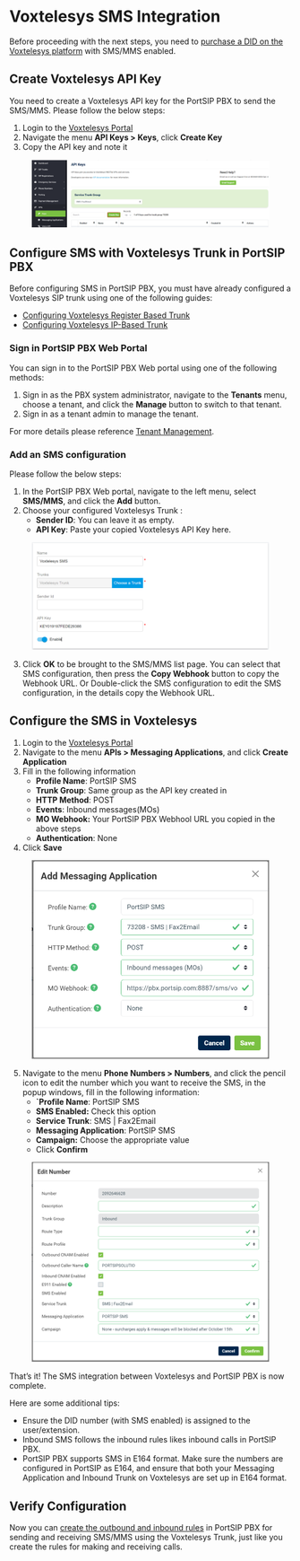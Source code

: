 # Voxtelesys SMS Integration

Before proceeding with the next steps, you need to [purchase a DID on the Voxtelesys platform](purchase-a-did-on-questblue-platform.md) with SMS/MMS enabled.

## Create Voxtelesys API Key

You need to create a Voxtelesys API key for the PortSIP PBX to send the SMS/MMS. Please follow the below steps:

1. Login to the [Voxtelesys Portal](https://portal.voxtelesys.net/)
2. Navigate the menu **API Keys > Keys**, click **Create Key**
3. Copy the API key and note it

<figure><img src="../../.gitbook/assets/voxtelesys-fig21.png" alt=""><figcaption></figcaption></figure>

## Configure SMS with Voxtelesys Trunk in PortSIP PBX

Before configuring SMS in PortSIP PBX, you must have already configured a Voxtelesys SIP trunk using one of the following guides:

* [Configuring Voxtelesys Register Based Trunk](configuring-questblue-register-authentication-trunk.md)
* [Configuring Voxtelesys IP-Based Trunk](configuring-questblue-ip-authentication-trunk.md)

### Sign in PortSIP PBX Web Portal

You can sign in to the PortSIP PBX Web portal using one of the following methods:

1. Sign in as the PBX system administrator, navigate to the **Tenants** menu, choose a tenant, and click the **Manage** button to switch to that tenant.
2. Sign in as a tenant admin to manage the tenant.

For more details please reference [Tenant Management](../../portsip-pbx-administration-guide/3-tenant-management.md).

### Add an SMS configuration

Please follow the below steps:

1. In the PortSIP PBX Web portal, navigate to the left menu, select **SMS/MMS**, and click the **Add** button.&#x20;
2. Choose your configured Voxtelesys Trunk :
   * **Sender ID**: You can leave it as empty.
   * **API Key**: Paste your copied Voxtelesys API Key here.

<figure><img src="../../.gitbook/assets/voxtelesys-fig28.png" alt=""><figcaption></figcaption></figure>

3. Click **OK** to be brought to the SMS/MMS list page. You can select that SMS configuration, then press the **Copy Webhook** button to copy the Webhook URL. Or Double-click the SMS configuration to edit the SMS configuration, in the details copy the Webhook URL.

## Configure the SMS in Voxtelesys

1. Login to the [Voxtelesys Portal](https://portal.voxtelesys.net/)
2. Navigate to the menu **APIs > Messaging Applications**, and click **Create Application**
3. Fill in the following information
   * **Profile Name**: PortSIP SMS
   * **Trunk Group**: Same group as the API key created in
   * **HTTP Method**: POST
   * **Events**: Inbound messages(MOs)
   * **MO Webhook:** Your PortSIP PBX Webhool URL you copied in the above steps
   * **Authentication**: None
4. Click **Save**

<figure><img src="../../.gitbook/assets/voxtelesys-fig23.png" alt="" width="563"><figcaption></figcaption></figure>

5. Navigate to the menu **Phone Numbers > Numbers**, and click the pencil icon to edit the number which you want to receive the SMS, in the popup windows, fill in the following information:
   * **\`Profile Name**: PortSIP SMS
   * **SMS Enabled:** Check this option
   * **Service Trunk**: SMS | Fax2Email
   * **Messaging Application**: PortSIP SMS
   * **Campaign:** Choose the appropriate value
   * Click **Confirm**

<figure><img src="../../.gitbook/assets/voxtelesys-fig24.png" alt="" width="563"><figcaption></figcaption></figure>

That’s it! The SMS integration between Voxtelesys and PortSIP PBX is now complete.

Here are some additional tips:

* Ensure the DID number (with SMS enabled) is assigned to the user/extension.
* Inbound SMS follows the inbound rules likes inbound calls in PortSIP PBX.
* PortSIP PBX supports SMS in E164 format. Make sure the numbers are configured in PortSIP as E164, and ensure that both your Messaging Application and Inbound Trunk on Voxtelesys are set up in E164 format.

## Verify Configuration

Now you can [create the outbound and inbound rules](configuring-outbound-and-inbound-calls.md) in PortSIP PBX for sending and receiving SMS/MMS using the Voxtelesys Trunk, just like you create the rules for making and receiving calls.

